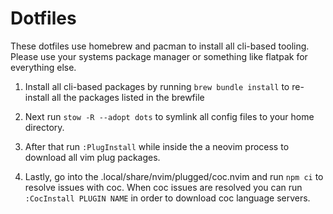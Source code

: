 # Dotfiles

These dotfiles use homebrew and pacman to install all cli-based tooling. Please use your 
systems package manager or something like flatpak for everything else.

1. Install all cli-based packages by running `brew bundle install` to re-install all the 
   packages listed in the brewfile

2. Next run `stow -R --adopt dots` to symlink all config files to your home directory.

2. After that run `:PlugInstall` while inside the a neovim process to download all vim
   plug packages.

3. Lastly, go into the .local/share/nvim/plugged/coc.nvim and run `npm ci` to resolve
   issues with coc. When coc issues are resolved you can run `:CocInstall PLUGIN
   NAME` in order to download coc language servers.
